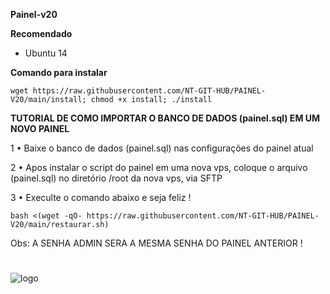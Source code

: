 __Painel-v20__

__Recomendado__
- Ubuntu 14

__Comando para instalar__

```wget https://raw.githubusercontent.com/NT-GIT-HUB/PAINEL-V20/main/install; chmod +x install; ./install```


__TUTORIAL DE COMO IMPORTAR O BANCO DE DADOS (painel.sql)  EM UM NOVO PAINEL__

1 • Baixe o banco de dados (painel.sql) nas configurações do painel atual

2 • Apos instalar o script do painel em uma nova vps, coloque o arquivo (painel.sql) no diretório /root da nova vps, via SFTP

3 • Execulte o comando abaixo e seja feliz !

```bash <(wget -qO- https://raw.githubusercontent.com/NT-GIT-HUB/PAINEL-V20/main/restaurar.sh)```

Obs: A SENHA ADMIN SERA A MESMA SENHA DO PAINEL ANTERIOR !

#
#
#

![logo](https://github.com/NT-GIT-HUB/PAINEL-V20/blob/main/home.png)

